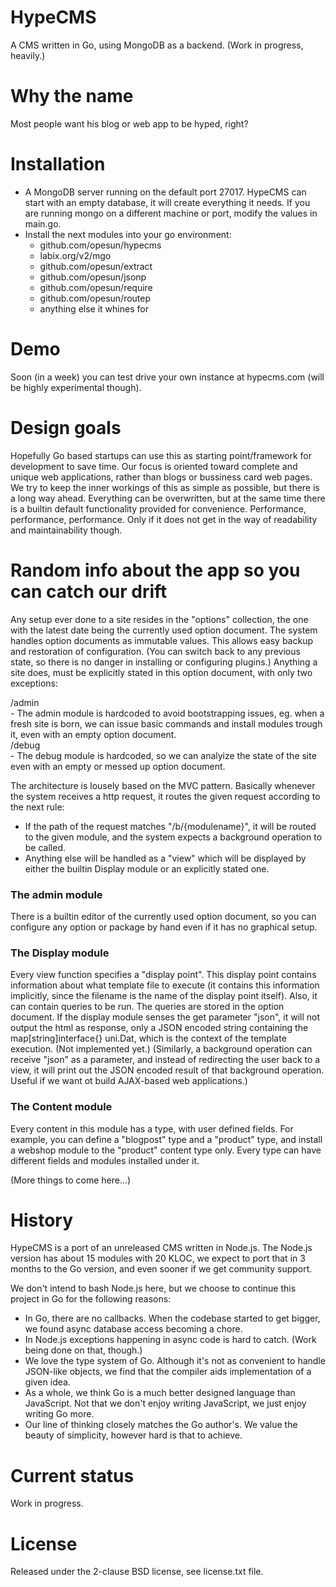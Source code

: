 HypeCMS
=======
A CMS written in Go, using MongoDB as a backend. (Work in progress, heavily.)

Why the name
=======
Most people want his blog or web app to be hyped, right?

Installation
=======
- A MongoDB server running on the default port 27017. HypeCMS can start with an empty database, it will create everything it needs.
If you are running mongo on a different machine or port, modify the values in main.go.
- Install the next modules into your go environment:
	* github.com/opesun/hypecms
	* labix.org/v2/mgo
	* github.com/opesun/extract
	* github.com/opesun/jsonp
	* github.com/opesun/require
	* github.com/opesun/routep  
	* anything else it whines for

Demo
=======
Soon (in a week) you can test drive your own instance at hypecms.com (will be highly experimental though).

Design goals
=======
Hopefully Go based startups can use this as starting point/framework for development to save time.
Our focus is oriented toward complete and unique web applications, rather than blogs or bussiness card web pages.
We try to keep the inner workings of this as simple as possible, but there is a long way ahead.
Everything can be overwritten, but at the same time there is a builtin default functionality provided for convenience.
Performance, performance, performance. Only if it does not get in the way of readability and maintainability though.

Random info about the app so you can catch our drift
=======
Any setup ever done to a site resides in the "options" collection, the one with the latest date being the currently used option document.
The system handles option documents as immutable values. This allows easy backup and restoration of configuration. (You can switch back to any previous state, so there is no danger in installing or configuring plugins.)
Anything a site does, must be explicitly stated in this option document, with only two exceptions:

/admin  
	- The admin module is hardcoded to avoid bootstrapping issues, eg. when a fresh site is born, we can issue basic commands and install modules trough it, even with an empty option document.  
/debug  
	- The debug module is hardcoded, so we can analyize the state of the site even with an empty or messed up option document.  

The architecture is lousely based on the MVC pattern. Basically whenever the system receives a http request, it routes the given request according to the next rule:
- If the path of the request matches "/b/{modulename}", it will be routed to the given module, and the system expects a background operation to be called.
- Anything else will be handled as a "view" which will be displayed by either the builtin Display module or an explicitly stated one.

### The admin module
There is a builtin editor of the currently used option document, so you can configure any option or package by hand even if it has no graphical setup.

### The Display module
Every view function specifies a "display point". This display point contains information about what template file to execute (it contains this information implicitly, since the filename is the name of the display point itself).
Also, it can contain queries to be run. The queries are stored in the option document.
If the display module senses the get parameter "json", it will not output the html as response, only a JSON encoded string containing the map[string]interface{} uni.Dat, which is the context of the template execution. (Not implemented yet.)
(Similarly, a background operation can receive "json" as a parameter, and instead of redirecting the user back to a view, it will print out the JSON encoded result of that background operation. Useful if we want ot build AJAX-based web applications.)

### The Content module
Every content in this module has a type, with user defined fields. For example, you can define a "blogpost" type and a "product" type, and install a webshop module to the "product" content type only.
Every type can have different fields and modules installed under it.

(More things to come here...)

History
=======
HypeCMS is a port of an unreleased CMS written in Node.js.
The Node.js version has about 15 modules with 20 KLOC, we expect to port that in 3 months to the Go version, and even sooner if we get community support.

We don't intend to bash Node.js here, but we choose to continue this project in Go for the following reasons:
- In Go, there are no callbacks. When the codebase started to get bigger, we found async database access becoming a chore.
- In Node.js exceptions happening in async code is hard to catch. (Work being done on that, though.)
- We love the type system of Go. Although it's not as convenient to handle JSON-like objects, we find that the compiler aids implementation of a given idea.
- As a whole, we think Go is a much better designed language than JavaScript. Not that we don't enjoy writing JavaScript, we just enjoy writing Go more.
- Our line of thinking closely matches the Go author's. We value the beauty of simplicity, however hard is that to achieve.

Current status
=======
Work in progress.

License
=======
Released under the 2-clause BSD license, see license.txt file.